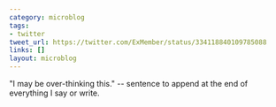 ```yaml
---
category: microblog
tags:
- twitter
tweet_url: https://twitter.com/ExMember/status/334118840109785088
links: []
layout: microblog
---
```

"I may be over-thinking this." -- sentence to append at the end of everything I say or write.

